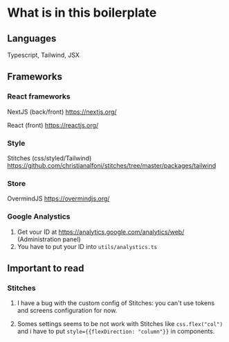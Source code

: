 # What is in this boilerplate

## Languages

Typescript,
Tailwind,
JSX

## Frameworks

### React frameworks

NextJS (back/front) <https://nextjs.org/>

React (front) <https://reactjs.org/>

### Style

Stitches (css/styled/Tailwind) <https://github.com/christianalfoni/stitches/tree/master/packages/tailwind>

### Store

OvermindJS <https://overmindjs.org/>

### Google Analystics

1. Get vour ID at <https://analytics.google.com/analytics/web/> (Administration panel)
2. You have to put your ID into `utils/analystics.ts`

## Important to read

### Stitches

1. I have a bug with the custom config of Stitches: you can't use tokens and screens configuration for now.

2. Somes settings seems to be not work with Stitches like `css.flex("col")` and i have to put `style={{flexDirection: "column"}}` in components.
